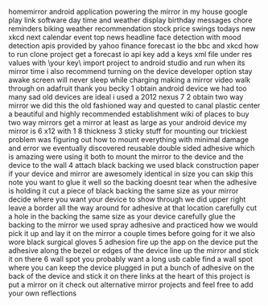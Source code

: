 homemirror android application powering the mirror in my house google play link software day time and weather display birthday messages chore reminders biking weather recommendation stock price swings todays new xkcd next calendar event top news headline face detection with mood detection apis provided by yahoo finance forecast io the bbc and xkcd how to run clone project get a forecast io api key add a keys xml file under res values with \your key\ import project to android studio and run when its mirror time i also recommend turning on the device developer option stay awake screen will never sleep while charging making a mirror video walk through on adafruit thank you becky 1 obtain android device we had too many sad old devices are ideal i used a 2012 nexus 7 2 obtain two way mirror we did this the old fashioned way and quested to canal plastic center a beautiful and highly recommended establishment wiki of places to buy two way mirrors get a mirror at least as large as your android device my mirror is 6 x12 with 1 8 thickness 3 sticky stuff for mounting our trickiest problem was figuring out how to mount everything with minimal damage and error we eventually discovered reusable double sided adhesive which is amazing were using it both to mount the mirror to the device and the device to the wall 4 attach black backing we used black construction paper if your device and mirror are awesomely identical in size you can skip this note you want to glue it well so the backing doesnt tear when the adhesive is holding it cut a piece of black backing the same size as your mirror decide where you want your device to show through we did upper right leave a border all the way around for adhesive at that location carefully cut a hole in the backing the same size as your device carefully glue the backing to the mirror we used spray adhesive and practiced how we would pick it up and lay it on the mirror a couple times before going for it we also wore black surgical gloves 5 adhesion fire up the app on the device put the adhesive along the bezel or edges of the device line up the mirror and stick it on there 6 wall spot you probably want a long usb cable find a wall spot where you can keep the device plugged in put a bunch of adhesive on the back of the device and stick it on there links at the heart of this project is put a mirror on it check out alternative mirror projects and feel free to add your own reflections